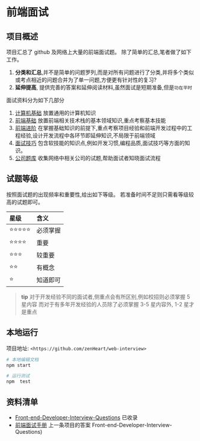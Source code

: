 # 前端面试

## 项目概述

项目汇总了 github 及网络上大量的前端面试题。
除了简单的汇总,笔者做了如下工作。

1. **分类和汇总**,并不是简单的问题罗列,而是对所有问题进行了分类,并将多个类似或考点相近的问题合并为了单一问题,方便更有针对性的复习?
2. **延伸提高**, 提供完善的答案和延伸阅读材料,虽然面试是短期准备,但是`功在平时`

面试资料分为如下几部分

1. [计算机基础](./computer-basic/README.md) 放置通用的计算机知识
2. [前端基础](./frontend-basic/README.md) 放置前端相关技术栈的基本领域知识,重点考察基本技能
3. [前端进阶](./frontend-advanced/README.md) 在掌握基础知识的前提下,重点考察项目经验和前端开发过程中的工程经验,设计开发流程中各环节即延伸知识,不局限于前端领域
4. [面试技巧](./interview-skills/README.md) 包含软技能的知识点,例如开发习惯,编程品质,面试技巧等方面的知识。
5. [公司题库](./company/README.md) 收集网络中相关公司的试题,帮助面试者知晓面试流程

## 试题等级

按照面试题的出现频率和重要性,给出如下等级。
若准备时间不足则只需看等级较高的试题即可。

| 星级            | 含义     |
| :-------------- | :------- |
| ⭐️⭐️⭐️⭐️⭐️ | 必须掌握 |
| ⭐️⭐️⭐️⭐️    | 重要     |
| ⭐️⭐️⭐️       | 较重要   |
| ⭐️⭐️          | 有概念   |
| ⭐️             | 知道即可 |

> **tip**
> 对于开发经验不同的面试者,侧重点会有所区别,例如校招则必须掌握 5 星内容
> 而对于有多年开发经验的人员除了必须掌握 3-5 星内容外, 1-2 星才是重点

## 本地运行

项目地址: `<https://github.com/zenHeart/web-interview>`

```bash
# 本地编辑文档
npm start

# 运行测试
npm  test
```

## 资料清单

- [Front-end-Developer-Interview-Questions](https://github.com/h5bp/Front-end-Developer-Interview-Questions) 已收录
- [前端面试手册](https://github.com/yangshun/front-end-interview-handbook/blob/master/Translations/Chinese/questions/css-questions.md#%E8%AF%B7%E9%98%90%E8%BF%B0%E5%9D%97%E6%A0%BC%E5%BC%8F%E5%8C%96%E4%B8%8A%E4%B8%8B%E6%96%87block-formatting-context%E5%8F%8A%E5%85%B6%E5%B7%A5%E4%BD%9C%E5%8E%9F%E7%90%86) 上一条项目的答案
  Front-end-Developer-Interview-Questions)
